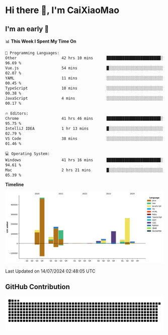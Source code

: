 # Hi there 👋, I'm CaiXiaoMao

## I'm an early 🐤
<!--START_SECTION:waka-->
📊 **This Week I Spent My Time On** 

```text
💬 Programming Languages: 
Other                    42 hrs 10 mins      ████████████████████████░   96.69 % 
Vue.js                   54 mins             █░░░░░░░░░░░░░░░░░░░░░░░░   02.07 % 
YAML                     11 mins             ░░░░░░░░░░░░░░░░░░░░░░░░░   00.45 % 
TypeScript               10 mins             ░░░░░░░░░░░░░░░░░░░░░░░░░   00.38 % 
JavaScript               4 mins              ░░░░░░░░░░░░░░░░░░░░░░░░░   00.17 % 

🔥 Editors: 
Chrome                   41 hrs 46 mins      ████████████████████████░   95.75 % 
IntelliJ IDEA            1 hr 13 mins        █░░░░░░░░░░░░░░░░░░░░░░░░   02.79 % 
VS Code                  38 mins             ░░░░░░░░░░░░░░░░░░░░░░░░░   01.46 % 

💻 Operating System: 
Windows                  41 hrs 16 mins      ████████████████████████░   94.61 % 
Mac                      2 hrs 21 mins       █░░░░░░░░░░░░░░░░░░░░░░░░   05.39 % 
```

**Timeline**

![Lines of Code chart](https://raw.githubusercontent.com/caixiaomao/caixiaomao/main/assets/bar_graph.png)


 Last Updated on 14/07/2024 02:48:05 UTC
<!--END_SECTION:waka-->

## GitHub Contribution
<picture>
  <source media="(prefers-color-scheme: dark)" srcset="/dist/snake/github-contribution-grid-snake-dark.svg" />
  <source media="(prefers-color-scheme: light)" srcset="/dist/snake/github-contribution-grid-snake.svg" />
  <img alt="github contribution grid snake animation" src="/dist/snake/github-contribution-grid-snake.svg" />
</picture>
